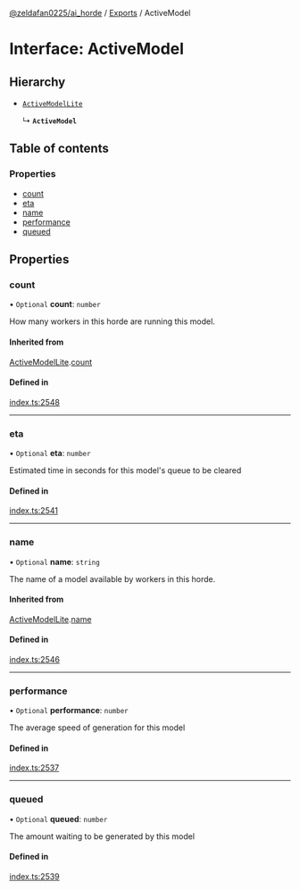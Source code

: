 [@zeldafan0225/ai_horde](../README.md) / [Exports](../modules.md) / ActiveModel

# Interface: ActiveModel

## Hierarchy

- [`ActiveModelLite`](ActiveModelLite.md)

  ↳ **`ActiveModel`**

## Table of contents

### Properties

- [count](ActiveModel.md#count)
- [eta](ActiveModel.md#eta)
- [name](ActiveModel.md#name)
- [performance](ActiveModel.md#performance)
- [queued](ActiveModel.md#queued)

## Properties

### count

• `Optional` **count**: `number`

How many workers in this horde are running this model.

#### Inherited from

[ActiveModelLite](ActiveModelLite.md).[count](ActiveModelLite.md#count)

#### Defined in

[index.ts:2548](https://github.com/ZeldaFan0225/ai_horde/blob/a3ac80c/index.ts#L2548)

___

### eta

• `Optional` **eta**: `number`

Estimated time in seconds for this model's queue to be cleared

#### Defined in

[index.ts:2541](https://github.com/ZeldaFan0225/ai_horde/blob/a3ac80c/index.ts#L2541)

___

### name

• `Optional` **name**: `string`

The name of a model available by workers in this horde.

#### Inherited from

[ActiveModelLite](ActiveModelLite.md).[name](ActiveModelLite.md#name)

#### Defined in

[index.ts:2546](https://github.com/ZeldaFan0225/ai_horde/blob/a3ac80c/index.ts#L2546)

___

### performance

• `Optional` **performance**: `number`

The average speed of generation for this model

#### Defined in

[index.ts:2537](https://github.com/ZeldaFan0225/ai_horde/blob/a3ac80c/index.ts#L2537)

___

### queued

• `Optional` **queued**: `number`

The amount waiting to be generated by this model

#### Defined in

[index.ts:2539](https://github.com/ZeldaFan0225/ai_horde/blob/a3ac80c/index.ts#L2539)
